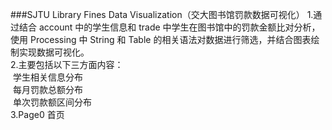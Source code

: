 ###SJTU Library Fines Data Visualization（交大图书馆罚款数据可视化）
1.通过结合 account 中的学生信息和 trade 中学生在图书馆中的罚款金额比对分析，使用 Processing 中 String 和 Table 的相关语法对数据进行筛选，并结合图表绘制实现数据可视化。  
2.主要包括以下三方面内容：  
  学生相关信息分布  
  每月罚款总额分布  
  单次罚款额区间分布  
3.Page0 首页  
